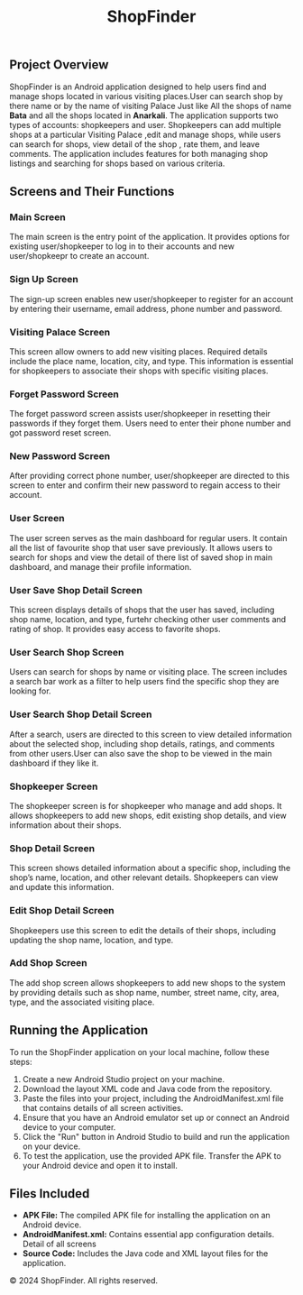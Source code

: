 <!DOCTYPE html>
<html lang="en">
<head>
    <meta charset="UTF-8">
    <meta name="viewport" content="width=device-width, initial-scale=1.0">
    
</head>
<body>
    <header>
        <div class="container">
            <h1>ShopFinder</h1>
        </div>
    </header>
    <div class="container">
        <div class="content">
            <h2>Project Overview</h2>
            <p>
                ShopFinder is an Android application designed to help users find and manage shops located in various visiting places.User can search shop by there name or by the name of visiting Palace Just like All the shops of name 
              <strong>Bata</strong> and all the shops located in <strong>Anarkali</strong>.
              The application supports two types of accounts: shopkeepers and user. Shopkeepers can add multiple shops at a particular Visiting Palace ,edit and manage shops, while users can search for shops, view detail of the shop , rate them, and leave comments.
              The application includes features for both managing shop listings and searching for shops based on various criteria.
            </p>
            
<h2>Screens and Their Functions</h2>

<h3>Main Screen</h3>
<p>
    The main screen is the entry point of the application. It provides options for existing user/shopkeeper to log in to their accounts and new user/shopkeepr to create an account.
</p>

<h3>Sign Up Screen</h3>
<p>
    The sign-up screen enables new user/shopkeeper to register for an account by entering their username, email address, phone number and password.
</p>

<h3>Visiting Palace Screen</h3>
<p>
    This screen allow owners to add new visiting places. Required details include the place name, location, city, and type. 
  This information is essential for shopkeepers to associate their shops with specific visiting places.
</p>

<h3>Forget Password Screen</h3>
<p>
    The forget password screen assists user/shopkeeper in resetting their passwords if they forget them. Users need to enter their phone number and got  password reset screen.
</p>

<h3>New Password Screen</h3>
<p>
    After providing correct phone number, user/shopkeeper are directed to this screen to enter and confirm their new password to regain access to their account.
</p>

<h3>User Screen</h3>
<p>
    The user screen serves as the main dashboard for regular users. It contain all the list of favourite shop that user save previously. It allows users to search for shops and view the detail 
  of there list of saved shop in main dashboard, and manage their profile information.
</p>

<h3>User Save Shop Detail Screen</h3>
<p>
    This screen displays details of shops that the user has saved, including shop name, location, and type, furtehr checking other user comments and rating of shop. It provides easy access to favorite shops.
</p>

<h3>User Search Shop Screen</h3>
<p>
    Users can search for shops by name or visiting place. The screen includes a search bar work as a filter to help users find the specific shop they are looking for.
</p>

<h3>User Search Shop Detail Screen</h3>
<p>
    After a search, users are directed to this screen to view detailed information about the selected shop, including shop details, ratings, and comments from other users.User can also save the shop to be viewed in the main dashboard if they like it.
</p>

<h3>Shopkeeper Screen</h3>
<p>
    The shopkeeper screen is for shopkeeper who manage and add shops. It allows shopkeepers to add new shops, edit existing shop details, and view information about their shops.
</p>

<h3>Shop Detail Screen</h3>
<p>
    This screen shows detailed information about a specific shop, including the shop’s name, location, and other relevant details. Shopkeepers can view and update this information.
</p>

<h3>Edit Shop Detail Screen</h3>
<p>
    Shopkeepers use this screen to edit the details of their shops, including updating the shop name, location, and type.
</p>

<h3>Add Shop Screen</h3>
<p>
    The add shop screen allows shopkeepers to add new shops to the system by providing details such as shop name, number, street name, city, area, type, and the associated visiting place.
</p>

<h2>Running the Application</h2>
<p>
    To run the ShopFinder application on your local machine, follow these steps:
</p>
<ol>
    <li>Create a new Android Studio project on your machine.</li>
  <li>Download the layout XML code and Java code from the repository.</li>
  <li>Paste the files into your project, including the AndroidManifest.xml file that contains details of all screen activities.</li>
  <li>Ensure that you have an Android emulator set up or connect an Android device to your computer.</li>
  <li>Click the "Run" button in Android Studio to build and run the application on your device.</li>
  <li>To test the application, use the provided APK file. Transfer the APK to your Android device and open it to install.</li>
</ol>

<h2>Files Included</h2>
<ul>
    <li><strong>APK File:</strong> The compiled APK file for installing the application on an Android device.</li>
    <li><strong>AndroidManifest.xml:</strong> Contains essential app configuration details. Detail of all screens</li>
    <li><strong>Source Code:</strong> Includes the Java code and XML layout files for the application.</li>
</ul>

</div>
</div>
<footer>
<p>© 2024 ShopFinder. All rights reserved.</p>
</footer>
</body>
</html>
